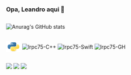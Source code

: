 ### Opa, Leandro aqui 👋

##

  ![Anurag's GitHub stats](https://github-readme-stats.vercel.app/api?username=lrpc75&show_icons=true&count_private=true&theme=white)



<div style="display: inline_block"><br>
  <img align="center" alt="lrpc75-Python" height="30" width="40" src="https://raw.githubusercontent.com/devicons/devicon/master/icons/python/python-original.svg">
  <img align="center" alt="lrpc75-C++" height="30" width="40" 
src="https://cdn.jsdelivr.net/gh/devicons/devicon/icons/cplusplus/cplusplus-original.svg" /> 
  <img align="center" alt="lrpc75-Swift" height="30" width="40"src="https://cdn.jsdelivr.net/gh/devicons/devicon/icons/swift/swift-original.svg" />
  <img align="center" alt="lrpc75-GH" height="30"  src="https://cdn.jsdelivr.net/gh/devicons/devicon/icons/github/github-original.svg" />
          
  
  ##
 
<div> 
  <a href="https://discord.com/users/leandroC%239382" target="_blank"><img src="https://img.shields.io/badge/Discord-7289DA?style=for-the-badge&logo=discord&logoColor=white" target="_blank"></a>
  <a href = "mailto:leandrorpcastro@gmail.com"><img src="https://img.shields.io/badge/-Gmail-%23333?style=for-the-badge&logo=gmail&logoColor=white" target="_blank"></a>
  <a href="https://www.linkedin.com/in/leandro-rp-castro" target="_blank"><img src="https://img.shields.io/badge/-LinkedIn-%230077B5?style=for-the-badge&logo=linkedin&logoColor=white" target="_blank"></a> 
  
</div>
